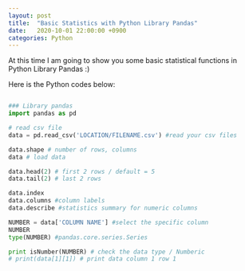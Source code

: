 ```yaml
---
layout: post
title:  "Basic Statistics with Python Library Pandas"
date:   2020-10-01 22:00:00 +0900
categories: Python
---
```



At this time I am going to show you some basic statistical functions in Python Library Pandas :) <br />

Here is the Python codes below: <br />


```python

### Library pandas
import pandas as pd

# read csv file
data = pd.read_csv('LOCATION/FILENAME.csv') #read your csv files

data.shape # number of rows, columns
data # load data

data.head(2) # first 2 rows / default = 5
data.tail(2) # last 2 rows 

data.index
data.columns #column labels
data.describe #statistics summary for numeric columns

NUMBER = data['COLUMN NAME'] #select the specific column
NUMBER 
type(NUMBER) #pandas.core.series.Series

print isNumber(NUMBER) # check the data type / Numberic
# print(data[1][1]) # print data column 1 row 1  

```

